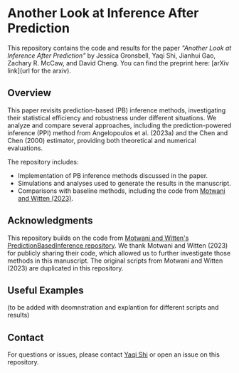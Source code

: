 # Another Look at Inference After Prediction

This repository contains the code and results for the paper *"Another Look at Inference After Prediction"* by Jessica Gronsbell, Yaqi Shi, Jianhui Gao, Zachary R. McCaw, and David Cheng. You can find the preprint here: [arXiv link](url for the arxiv).

## Overview

This paper revisits prediction-based (PB) inference methods, investigating their statistical efficiency and robustness under different situations. We analyze and compare several approaches, including the prediction-powered inference (PPI) method from Angelopoulos et al. (2023a) and the Chen and Chen (2000) estimator, providing both theoretical and numerical evaluations.

The repository includes:
- Implementation of PB inference methods discussed in the paper.
- Simulations and analyses used to generate the results in the manuscript.
- Comparisons with baseline methods, including the code from [Motwani and Witten (2023)](https://github.com/keshav-motwani/PredictionBasedInference).

## Acknowledgments

This repository builds on the code from [Motwani and Witten's PredictionBasedInference repository](https://github.com/keshav-motwani/PredictionBasedInference). We thank Motwani and Witten (2023) for publicly sharing their code, which allowed us to further investigate those methods in this manuscript. The original scripts from Motwani and Witten (2023) are duplicated in this repository.

## Useful Examples

(to be added with deomnstration and explantion for different scripts and results)

## Contact

For questions or issues, please contact [Yaqi Shi](mailto:yaqi.shi@mail.utoronto.com) or open an issue on this repository.

